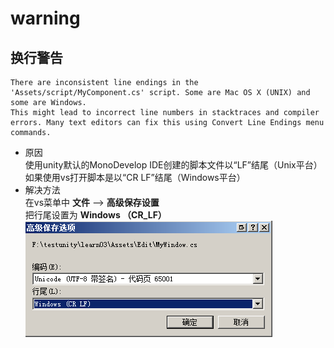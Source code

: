 # warning
## 换行警告
```
There are inconsistent line endings in the 'Assets/script/MyComponent.cs' script. Some are Mac OS X (UNIX) and some are Windows.
This might lead to incorrect line numbers in stacktraces and compiler errors. Many text editors can fix this using Convert Line Endings menu commands.
```
* 原因  
使用unity默认的MonoDevelop IDE创建的脚本文件以“LF”结尾（Unix平台）  
如果使用vs打开脚本是以“CR LF”结尾（Windows平台）
* 解决方法  
在vs菜单中 **文件** --> **高级保存设置**  
把行尾设置为 **Windows （CR_LF）**   
![高级保存设置](../assets/warning_lf.png)